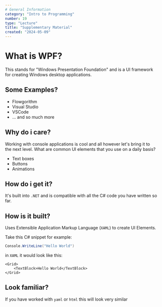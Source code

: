 ```yaml
---
# General Information
category: "Intro to Programming"
number: 19
type: "Lecture"
title: "Supplementary Material"
created: "2024-05-09"
---
```


# What is WPF?

This stands for "Windows Presentation Foundation" and is a UI framework for creating Windows desktop applications.

## Some Examples?

- Flowgorithm
- Visual Studio
- VSCode
- ... and so much more

## Why do i care?

Working with console applications is cool and all however let's bring it to the next level. What are common UI elements that you use on a daily basis?

- Text boxes
- Buttons
- Animations

## How do i get it?

It's built into `.NET` and is compatible with all the C# code you have written so far.

## How is it built?

Uses Extensible Application Markup Language (`XAML`) to create UI Elements.

Take this C# snippet for example:

```cs
Console.WriteLine("Hello World")
```

in `XAML` it would look like this:

```xaml
<Grid>
    <TextBlock>Hello World</TextBlock>
</Grid>
```

## Look familiar?

If you have worked with `yaml` or `html` this will look very similar
